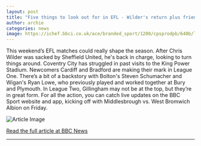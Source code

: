 ```yaml
---
layout: post
title: "Five things to look out for in EFL - Wilder's return plus friends become rivals at Bolton"
author: archie
categories: news
image: https://ichef.bbci.co.uk/ace/branded_sport/1200/cpsprodpb/640b/live/f17927f0-93dd-11f0-84c8-99de564f0440.png
---
```

This weekend’s EFL matches could really shape the season. After Chris Wilder was sacked by Sheffield United, he's back in charge, looking to turn things around. Coventry City has struggled in past visits to the King Power Stadium. Newcomers Cardiff and Bradford are making their mark in League One. There’s a bit of a backstory with Bolton's Steven Schumacher and Wigan's Ryan Lowe, who previously played and worked together at Bury and Plymouth. In League Two, Gillingham may not be at the top, but they’re in great form. For all the action, you can catch live updates on the BBC Sport website and app, kicking off with Middlesbrough vs. West Bromwich Albion on Friday.

![Article Image](https://ichef.bbci.co.uk/ace/branded_sport/1200/cpsprodpb/640b/live/f17927f0-93dd-11f0-84c8-99de564f0440.png)

[Read the full article at BBC News](https://www.bbc.com/sport/football/articles/cg7d51nkgz9o?at_medium=RSS&at_campaign=rss)

---
